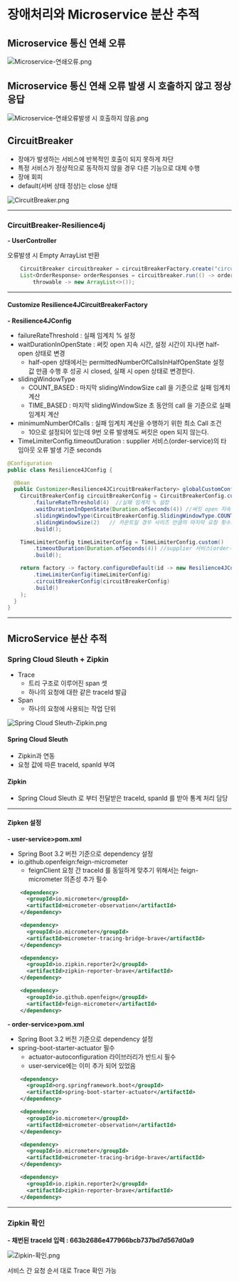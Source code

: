 # 장애처리와 Microservice 분산 추적

## Microservice 통신 연쇄 오류

![Microservice-연쇄오류.png](img/section13/Microservice-연쇄오류.png)

## Microservice 통신 연쇄 오류 발생 시 호출하지 않고 정상 응답 

![Microservice-연쇄오류발생 시 호출하지 않음.png](img/section13/Microservice-연쇄오류발생%20시%20호출하지%20않음.png)

## CircuitBreaker
- 장애가 발생하는 서비스에 반복적인 호출이 되지 못하게 차단
- 특정 서비스가 정상적으로 동작하지 않을 경우 다른 기능으로 대체 수행
- 장애 회피
- default(서버 상태 정상)는 close 상태

![CircuitBreaker.png](img/section13/CircuitBreaker.png)

***
### CircuitBreaker-Resilience4j
**- UserController**

오류발생 시 Empty ArrayList 반환

```java
    CircuitBreaker circuitbreaker = circuitBreakerFactory.create("circuitbreaker");
    List<OrderResponse> orderResponses = circuitbreaker.run(() -> orderServiceClient.getOrders(userId),
        throwable -> new ArrayList<>());
```
***
#### Customize Resilience4JCircuitBreakerFactory
**- Resilience4JConfig**

- failureRateThreshold : 실패 임계치 % 설정
- waitDurationInOpenState : 써킷 open 지속 시간, 설정 시간이 지나면 half-open 상태로 변경
  - half-open 상태에서는 permittedNumberOfCallsInHalfOpenState 설정 값 만큼 수행 후 성공 시 closed, 실패 시 open 상태로 변경한다.
- slidingWindowType
  - COUNT_BASED : 마지막 slidingWindowSize call 을 기준으로 실패 임계치 계산
  - TIME_BASED : 마지막 slidingWindowSize 초 동안의 call 을 기준으로 실패 임계치 계산
- minimumNumberOfCalls : 실패 임계치 계산을 수행하기 위한 최소 Call 조건
  - 10으로 설정되어 있는데 9번 오류 발생해도 써킷은 open 되지 않는다.
- TimeLimiterConfig.timeoutDuration : supplier 서비스(order-service)의 타임아웃 오류 발생 기준 seconds

```java
@Configuration
public class Resilience4JConfig {

  @Bean
  public Customizer<Resilience4JCircuitBreakerFactory> globalCustomConfiguration() {
    CircuitBreakerConfig circuitBreakerConfig = CircuitBreakerConfig.custom()
        .failureRateThreshold(4)  //실패 임계치 % 설정
        .waitDurationInOpenState(Duration.ofSeconds(4)) //써킷 open 지속 시간
        .slidingWindowType(CircuitBreakerConfig.SlidingWindowType.COUNT_BASED)  //카운트 or 시간 기반으로 설정할 수 있음
        .slidingWindowSize(2)   // 카운트일 경우 사이즈 만큼의 마지막 요청 횟수로 실패 임계치 계산, 시간일 경우 사이즈 만큼의 seconds 로 call 집계해서 실패 임계치 계산  
        .build();

    TimeLimiterConfig timeLimiterConfig = TimeLimiterConfig.custom()
        .timeoutDuration(Duration.ofSeconds(4)) //supplier 서비스(order-service)의 타임아웃 오류 발생 기준 seconds
        .build();

    return factory -> factory.configureDefault(id -> new Resilience4JConfigBuilder(id)
        .timeLimiterConfig(timeLimiterConfig)
        .circuitBreakerConfig(circuitBreakerConfig)
        .build()
    );
  }
}

```
***
## MicroService 분산 추적

### Spring Cloud Sleuth + Zipkin

- Trace
  - 트리 구조로 이루어진 span 셋
  - 하나의 요청에 대한 같은 traceId 발급
- Span
  - 하나의 요청에 사용되는 작업 단위

![Spring Cloud Sleuth-Zipkin.png](img/section13/Spring%20Cloud%20Sleuth-Zipkin.png)

#### Spring Cloud Sleuth

- Zipkin과 연동
- 요청 값에 따른 traceId, spanId 부여

#### Zipkin

- Spring Cloud Sleuth 로 부터 전달받은 traceId, spanId 를 받아 통계 처리 담당

***
#### Zipken 설정

**- user-service>pom.xml**

- Spring Boot 3.2 버전 기준으로 dependency 설정
- io.github.openfeign:feign-micrometer
  - feignClient 요청 간 traceId 를 동일하게 맞추기 위해서는 feign-micrometer 의존성 추가 필수

```xml
    <dependency>
      <groupId>io.micrometer</groupId>
      <artifactId>micrometer-observation</artifactId>
    </dependency>

    <dependency>
      <groupId>io.micrometer</groupId>
      <artifactId>micrometer-tracing-bridge-brave</artifactId>
    </dependency>

    <dependency>
      <groupId>io.zipkin.reporter2</groupId>
      <artifactId>zipkin-reporter-brave</artifactId>
    </dependency>

    <dependency>
      <groupId>io.github.openfeign</groupId>
      <artifactId>feign-micrometer</artifactId>
    </dependency>
```

**- order-service>pom.xml**
- Spring Boot 3.2 버전 기준으로 dependency 설정
- spring-boot-starter-actuator 필수
  - actuator-autoconfiguration 라이브러리가 반드시 필수
  - user-service에는 이미 추가 되어 있었음
```xml
    <dependency>
      <groupId>org.springframework.boot</groupId>
      <artifactId>spring-boot-starter-actuator</artifactId>
    </dependency>

    <dependency>
      <groupId>io.micrometer</groupId>
      <artifactId>micrometer-observation</artifactId>
    </dependency>

    <dependency>
      <groupId>io.micrometer</groupId>
      <artifactId>micrometer-tracing-bridge-brave</artifactId>
    </dependency>

    <dependency>
      <groupId>io.zipkin.reporter2</groupId>
      <artifactId>zipkin-reporter-brave</artifactId>
    </dependency>
```

***
### Zipkin 확인

**- 채번된 traceId 입력 : 663b2686e477966bcb737bd7d567d0a9**

![Zipkin-확인.png](img/section13/Zipkin-확인.png)

서비스 간 요청 순서 대로 Trace 확인 가능

